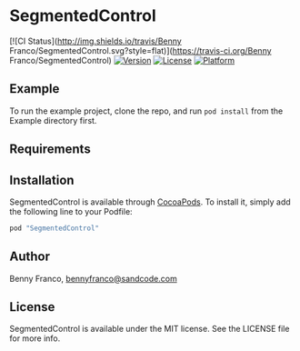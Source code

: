 # SegmentedControl

[![CI Status](http://img.shields.io/travis/Benny Franco/SegmentedControl.svg?style=flat)](https://travis-ci.org/Benny Franco/SegmentedControl)
[![Version](https://img.shields.io/cocoapods/v/SegmentedControl.svg?style=flat)](http://cocoapods.org/pods/SegmentedControl)
[![License](https://img.shields.io/cocoapods/l/SegmentedControl.svg?style=flat)](http://cocoapods.org/pods/SegmentedControl)
[![Platform](https://img.shields.io/cocoapods/p/SegmentedControl.svg?style=flat)](http://cocoapods.org/pods/SegmentedControl)

## Example

To run the example project, clone the repo, and run `pod install` from the Example directory first.

## Requirements

## Installation

SegmentedControl is available through [CocoaPods](http://cocoapods.org). To install
it, simply add the following line to your Podfile:

```ruby
pod "SegmentedControl"
```

## Author

Benny Franco, bennyfranco@sandcode.com

## License

SegmentedControl is available under the MIT license. See the LICENSE file for more info.
